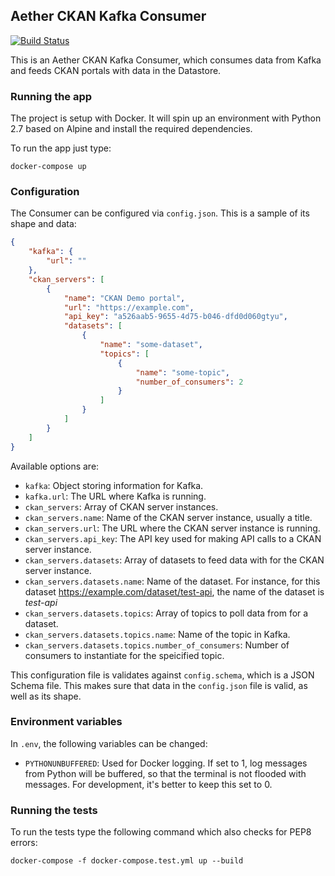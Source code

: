 ## Aether CKAN Kafka Consumer

[![Build Status](https://travis-ci.com/ViderumGlobal/aether-ckan-consumer.svg?token=fEtgVpYzTRuyVvasgs5K&branch=master)](https://travis-ci.com/ViderumGlobal/aether-ckan-consumer)

This is an Aether CKAN Kafka Consumer, which consumes datа from Kafka and feeds
CKAN portals with data in the Datastore.

### Running the app

The project is setup with Docker. It will spin up an environment with
Python 2.7 based on Alpine and install the required dependencies.

To run the app just type:

```
docker-compose up
```

### Configuration

The Consumer can be configured via `config.json`. This is a sample of its shape
and data:

```json
{
    "kafka": {
        "url": ""
    },
    "ckan_servers": [
        {
            "name": "CKAN Demo portal",
            "url": "https://example.com",
            "api_key": "a526aab5-9655-4d75-b046-dfd0d060gtyu",
            "datasets": [
                {
                    "name": "some-dataset",
                    "topics": [
                        {
                            "name": "some-topic",
                            "number_of_consumers": 2
                        }
                    ]
                }
            ]
        }
    ]
}
```

Available options are:

- `kafka`: Object storing information for Kafka.
- `kafka.url`: The URL where Kafka is running.
- `ckan_servers`: Array of CKAN server instances.
- `ckan_servers.name`: Name of the CKAN server instance, usually a title.
- `ckan_servers.url`: The URL where the CKAN server instance is running.
- `ckan_servers.api_key`: The API key used for making API calls to a CKAN
server instance.
- `ckan_servers.datasets`: Array of datasets to feed data with for the CKAN
server instance.
- `ckan_servers.datasets.name`: Name of the dataset. For instance, for this
dataset https://example.com/dataset/test-api, the name of the dataset is
*test-api*
- `ckan_servers.datasets.topics`: Array of topics to poll data from for a
dataset.
- `ckan_servers.datasets.topics.name`: Name of the topic in Kafka.
- `ckan_servers.datasets.topics.number_of_consumers`: Number of consumers to
instantiate for the speicified topic.

This configuration file is validates against `config.schema`, which is a JSON
Schema file. This makes sure that data in the `config.json` file is valid, as
well as its shape.

### Environment variables

In `.env`, the following variables can be changed:

- `PYTHONUNBUFFERED`: Used for Docker logging. If set to 1, log messages from
Python will be buffered, so that the terminal is not flooded with messages.
For development, it's better to keep this set to 0.

### Running the tests

To run the tests type the following command which also checks for PEP8 errors:

```
docker-compose -f docker-compose.test.yml up --build
```
